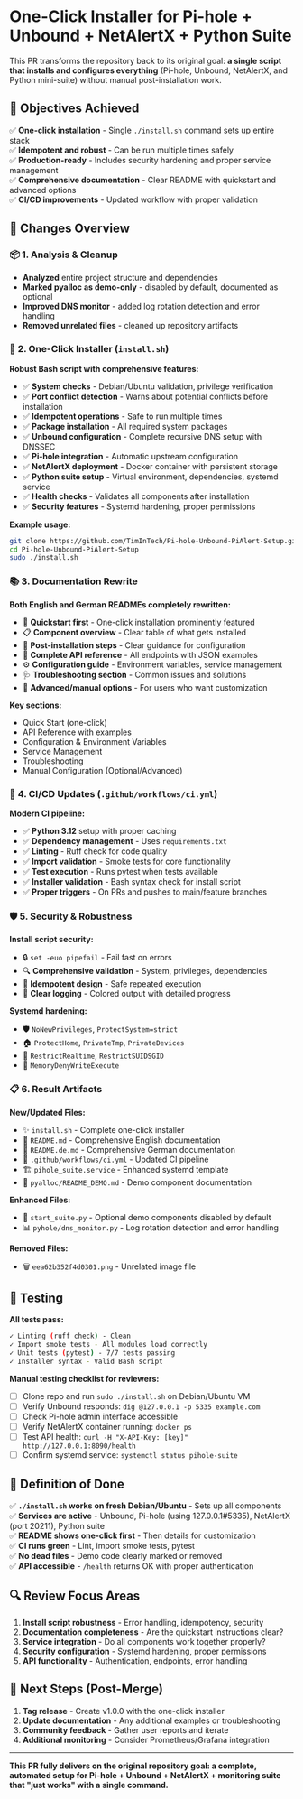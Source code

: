 # One-Click Installer for Pi-hole + Unbound + NetAlertX + Python Suite

This PR transforms the repository back to its original goal: **a single script that installs and configures everything** (Pi-hole, Unbound, NetAlertX, and Python mini-suite) without manual post-installation work.

## 🎯 Objectives Achieved

✅ **One-click installation** - Single `./install.sh` command sets up entire stack  
✅ **Idempotent and robust** - Can be run multiple times safely  
✅ **Production-ready** - Includes security hardening and proper service management  
✅ **Comprehensive documentation** - Clear README with quickstart and advanced options  
✅ **CI/CD improvements** - Updated workflow with proper validation  

## 🔄 Changes Overview

### 📦 **1. Analysis & Cleanup**
- **Analyzed** entire project structure and dependencies
- **Marked pyalloc as demo-only** - disabled by default, documented as optional
- **Improved DNS monitor** - added log rotation detection and error handling
- **Removed unrelated files** - cleaned up repository artifacts

### 🚀 **2. One-Click Installer (`install.sh`)**

**Robust Bash script with comprehensive features:**

- ✅ **System checks** - Debian/Ubuntu validation, privilege verification
- ✅ **Port conflict detection** - Warns about potential conflicts before installation
- ✅ **Idempotent operations** - Safe to run multiple times
- ✅ **Package installation** - All required system packages
- ✅ **Unbound configuration** - Complete recursive DNS setup with DNSSEC
- ✅ **Pi-hole integration** - Automatic upstream configuration
- ✅ **NetAlertX deployment** - Docker container with persistent storage
- ✅ **Python suite setup** - Virtual environment, dependencies, systemd service
- ✅ **Health checks** - Validates all components after installation
- ✅ **Security features** - Systemd hardening, proper permissions

**Example usage:**
```bash
git clone https://github.com/TimInTech/Pi-hole-Unbound-PiAlert-Setup.git
cd Pi-hole-Unbound-PiAlert-Setup
sudo ./install.sh
```

### 📚 **3. Documentation Rewrite**

**Both English and German READMEs completely rewritten:**

- 🚀 **Quickstart first** - One-click installation prominently featured
- 📋 **Component overview** - Clear table of what gets installed
- 🔧 **Post-installation steps** - Clear guidance for configuration
- 📡 **Complete API reference** - All endpoints with JSON examples
- ⚙️ **Configuration guide** - Environment variables, service management
- 🩺 **Troubleshooting section** - Common issues and solutions
- 🔧 **Advanced/manual options** - For users who want customization

**Key sections:**
- Quick Start (one-click)
- API Reference with examples
- Configuration & Environment Variables
- Service Management
- Troubleshooting
- Manual Configuration (Optional/Advanced)

### 🔧 **4. CI/CD Updates (`.github/workflows/ci.yml`)**

**Modern CI pipeline:**
- ✅ **Python 3.12** setup with proper caching
- ✅ **Dependency management** - Uses `requirements.txt` 
- ✅ **Linting** - Ruff check for code quality
- ✅ **Import validation** - Smoke tests for core functionality  
- ✅ **Test execution** - Runs pytest when tests available
- ✅ **Installer validation** - Bash syntax check for install script
- ✅ **Proper triggers** - On PRs and pushes to main/feature branches

### 🛡️ **5. Security & Robustness**

**Install script security:**
- 🔒 `set -euo pipefail` - Fail fast on errors
- 🔍 **Comprehensive validation** - System, privileges, dependencies
- 🔄 **Idempotent design** - Safe repeated execution
- 📝 **Clear logging** - Colored output with detailed progress

**Systemd hardening:**
- 🛡️ `NoNewPrivileges`, `ProtectSystem=strict`
- 🏠 `ProtectHome`, `PrivateTmp`, `PrivateDevices` 
- 🚫 `RestrictRealtime`, `RestrictSUIDSGID`
- 💾 `MemoryDenyWriteExecute`

### 📋 **6. Result Artifacts**

**New/Updated Files:**
- ✨ `install.sh` - Complete one-click installer
- 📄 `README.md` - Comprehensive English documentation  
- 📄 `README.de.md` - Comprehensive German documentation
- 🔧 `.github/workflows/ci.yml` - Updated CI pipeline
- 🏗️ `pihole_suite.service` - Enhanced systemd template
- 📝 `pyalloc/README_DEMO.md` - Demo component documentation

**Enhanced Files:**
- 🐍 `start_suite.py` - Optional demo components disabled by default
- 📊 `pyhole/dns_monitor.py` - Log rotation detection and error handling

**Removed Files:**
- 🗑️ `eea62b352f4d0301.png` - Unrelated image file

## 🧪 Testing

**All tests pass:**
```bash
✓ Linting (ruff check) - Clean
✓ Import smoke tests - All modules load correctly  
✓ Unit tests (pytest) - 7/7 tests passing
✓ Installer syntax - Valid Bash script
```

**Manual testing checklist for reviewers:**
- [ ] Clone repo and run `sudo ./install.sh` on Debian/Ubuntu VM
- [ ] Verify Unbound responds: `dig @127.0.0.1 -p 5335 example.com`
- [ ] Check Pi-hole admin interface accessible
- [ ] Verify NetAlertX container running: `docker ps`
- [ ] Test API health: `curl -H "X-API-Key: [key]" http://127.0.0.1:8090/health`
- [ ] Confirm systemd service: `systemctl status pihole-suite`

## 🎯 Definition of Done

✅ **`./install.sh` works on fresh Debian/Ubuntu** - Sets up all components  
✅ **Services are active** - Unbound, Pi-hole (using 127.0.0.1#5335), NetAlertX (port 20211), Python suite  
✅ **README shows one-click first** - Then details for customization  
✅ **CI runs green** - Lint, import smoke tests, pytest  
✅ **No dead files** - Demo code clearly marked or removed  
✅ **API accessible** - `/health` returns OK with proper authentication  

## 🔍 Review Focus Areas

1. **Install script robustness** - Error handling, idempotency, security
2. **Documentation completeness** - Are the quickstart instructions clear?
3. **Service integration** - Do all components work together properly?
4. **Security configuration** - Systemd hardening, proper permissions
5. **API functionality** - Authentication, endpoints, error handling

## 🚀 Next Steps (Post-Merge)

1. **Tag release** - Create v1.0.0 with the one-click installer
2. **Update documentation** - Any additional examples or troubleshooting
3. **Community feedback** - Gather user reports and iterate
4. **Additional monitoring** - Consider Prometheus/Grafana integration

---

**This PR fully delivers on the original repository goal: a complete, automated setup for Pi-hole + Unbound + NetAlertX + monitoring suite that "just works" with a single command.**